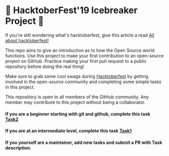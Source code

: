 # 🎃 HacktoberFest'19 Icebreaker Project 🎃

If you're still wondering what's hacktoberfest, give this article a read [All about hacktoberfest!](https://medium.com/@shivam.vk529/all-about-digital-oceans-hacktoberfest-in-3-minutes-ce2c3724b6b5)

This repo aims to give an introduction as to how the Open Source world functions.
Use this project to make your first contribution to an open-source project on GitHub. Practice making your first pull request to a public repository before doing the real thing!

Make sure to grab some cool swags during [Hacktoberfest](https://hacktoberfest.digitalocean.com/) by getting involved in the open-source community and completing some simple tasks in this project.

This repository is open to all members of the GitHub community. Any member may contribute to this project without being a collaborator.

#### If you are a beginner starting with git and github, complete this task [Task2](https://github.com/shivamvk/Hacktoberfest/tree/master/Task2-for_beginners)
#### If you are at an intermediate level, complete this task [Task1](https://github.com/shivamvk/Hacktoberfest/tree/master/Task1-make_your_website)
#### If you yourself are a maintainer, add new tasks and submit a PR with Task description. 
